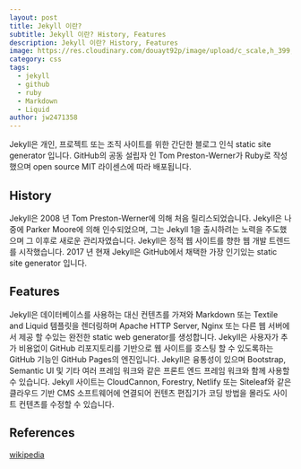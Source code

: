 ```yaml
---
layout: post
title: Jekyll 이란?
subtitle: Jekyll 이란? History, Features
description: Jekyll 이란? History, Features
image: https://res.cloudinary.com/douayt92p/image/upload/c_scale,h_399,q_auto,w_760/v1591001463/pixabay/breakfast-5204352_1920_eg9av0.jpg
category: css
tags:
  - jekyll
  - github
  - ruby
  - Markdown
  - Liquid
author: jw2471358
---
```


Jekyll은 개인, 프로젝트 또는 조직 사이트를 위한 간단한 블로그 인식 static site generator 입니다. GitHub의 공동 설립자 인 Tom Preston-Werner가 Ruby로 작성했으며 open source MIT 라이센스에 따라 배포됩니다.

## History
Jekyll은 2008 년 Tom Preston-Werner에 의해 처음 릴리스되었습니다. Jekyll은 나중에 Parker Moore에 의해 인수되었으며, 그는 Jekyll 1을 출시하려는 노력을 주도했으며 그 이후로 새로운 관리자였습니다. Jekyll은 정적 웹 사이트를 향한 웹 개발 트렌드를 시작했습니다. 2017 년 현재 Jekyll은 GitHub에서 채택한 가장 인기있는 static site generator 입니다. 

## Features
Jekyll은 데이터베이스를 사용하는 대신 컨텐츠를 가져와 Markdown 또는 Textile and Liquid 템플릿을 렌더링하며 Apache HTTP Server, Nginx 또는 다른 웹 서버에서 제공 할 수있는 완전한 static web generator를 생성합니다. Jekyll은 사용자가 추가 비용없이 GitHub 리포지토리를 기반으로 웹 사이트를 호스팅 할 수 있도록하는 GitHub 기능인 GitHub Pages의 엔진입니다. Jekyll은 융통성이 있으며 Bootstrap, Semantic UI 및 기타 여러 프레임 워크와 같은 프론트 엔드 프레임 워크와 함께 사용할 수 있습니다. Jekyll 사이트는 CloudCannon, Forestry, Netlify 또는 Siteleaf와 같은 클라우드 기반 CMS 소프트웨어에 연결되어 컨텐츠 편집기가 코딩 방법을 몰라도 사이트 컨텐츠를 수정할 수 있습니다.

## References
[wikipedia](https://en.wikipedia.org/wiki/Jekyll_(software))
